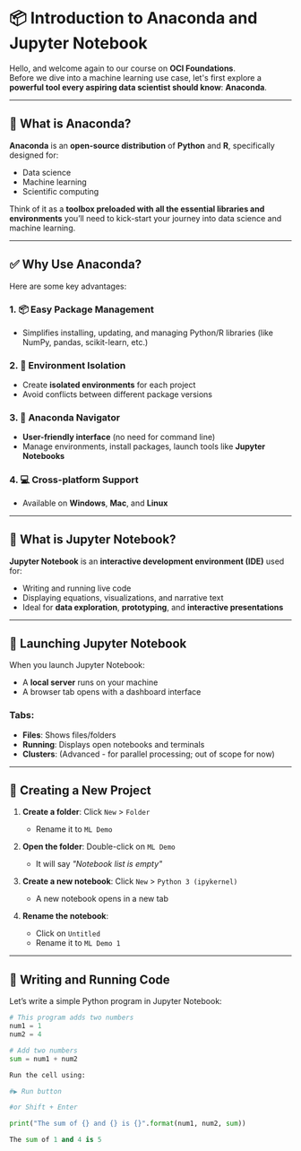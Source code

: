 # 📦 Introduction to Anaconda and Jupyter Notebook

Hello, and welcome again to our course on **OCI Foundations**.  
Before we dive into a machine learning use case, let's first explore a **powerful tool every aspiring data scientist should know**: **Anaconda**.

---

## 🐍 What is Anaconda?

**Anaconda** is an **open-source distribution** of **Python** and **R**, specifically designed for:

- Data science  
- Machine learning  
- Scientific computing

Think of it as a **toolbox preloaded with all the essential libraries and environments** you’ll need to kick-start your journey into data science and machine learning.

---

## ✅ Why Use Anaconda?

Here are some key advantages:

### 1. 📦 Easy Package Management
- Simplifies installing, updating, and managing Python/R libraries (like NumPy, pandas, scikit-learn, etc.)

### 2. 🧪 Environment Isolation
- Create **isolated environments** for each project
- Avoid conflicts between different package versions

### 3. 🧭 Anaconda Navigator
- **User-friendly interface** (no need for command line)
- Manage environments, install packages, launch tools like **Jupyter Notebooks**

### 4. 💻 Cross-platform Support
- Available on **Windows**, **Mac**, and **Linux**

---

## 📓 What is Jupyter Notebook?

**Jupyter Notebook** is an **interactive development environment (IDE)** used for:

- Writing and running live code  
- Displaying equations, visualizations, and narrative text  
- Ideal for **data exploration**, **prototyping**, and **interactive presentations**

---

## 🚀 Launching Jupyter Notebook

When you launch Jupyter Notebook:
- A **local server** runs on your machine
- A browser tab opens with a dashboard interface

### Tabs:
- **Files**: Shows files/folders
- **Running**: Displays open notebooks and terminals
- **Clusters**: (Advanced - for parallel processing; out of scope for now)

---

## 📁 Creating a New Project

1. **Create a folder**: Click `New` > `Folder`  
   - Rename it to `ML Demo`

2. **Open the folder**: Double-click on `ML Demo`
   - It will say *"Notebook list is empty"*

3. **Create a new notebook**: Click `New` > `Python 3 (ipykernel)`
   - A new notebook opens in a new tab

4. **Rename the notebook**:
   - Click on `Untitled`
   - Rename it to `ML Demo 1`

---

## 🧪 Writing and Running Code

Let’s write a simple Python program in Jupyter Notebook:

```python
# This program adds two numbers
num1 = 1
num2 = 4

# Add two numbers
sum = num1 + num2

Run the cell using:

#▶️ Run button

#or Shift + Enter

print("The sum of {} and {} is {}".format(num1, num2, sum))

The sum of 1 and 4 is 5

```


